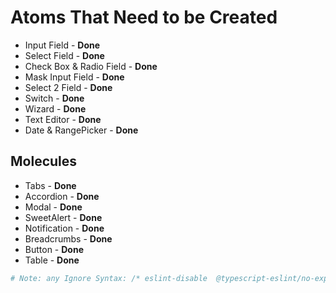 # Atoms That Need to be Created

- Input Field - **Done**
- Select Field - **Done**
- Check Box & Radio Field - **Done**
- Mask Input Field - **Done**
- Select 2 Field - **Done**
- Switch - **Done**
- Wizard - **Done**
- Text Editor - **Done**
- Date & RangePicker - **Done**

## Molecules

- Tabs - **Done**
- Accordion - **Done**
- Modal - **Done**
- SweetAlert - **Done**
- Notification - **Done**
- Breadcrumbs - **Done**
- Button - **Done**
- Table - **Done**

```bash
# Note: any Ignore Syntax: /* eslint-disable  @typescript-eslint/no-explicit-any */
```
